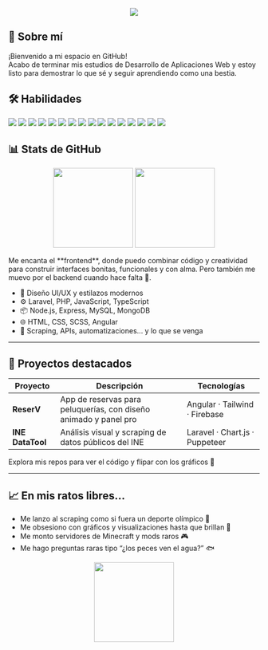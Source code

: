 <!-- Banner dinámico -->
<p align="center">
  <img src="https://capsule-render.vercel.app/api?type=waving&color=0:FF0080,100:7928CA&height=180&section=header&text=JoseMa%20DEV&fontSize=45&fontColor=fff&animation=twinkling" />
</p>

## 🧠 Sobre mí

¡Bienvenido a mi espacio en GitHub!  
Acabo de terminar mis estudios de Desarrollo de Aplicaciones Web y estoy listo para demostrar lo que sé y seguir aprendiendo como una bestia.

## 🛠️ Habilidades
<p>
  <!-- Front -->
  <img src="https://img.shields.io/badge/HTML5-E34F26?logo=html5&logoColor=white" />
  <img src="https://img.shields.io/badge/CSS3-1572B6?logo=css3&logoColor=white" />
  <img src="https://img.shields.io/badge/JavaScript-F7DF1E?logo=javascript&logoColor=black" />
  <img src="https://img.shields.io/badge/TypeScript-3178C6?logo=typescript&logoColor=white" />
  <img src="https://img.shields.io/badge/Angular-DD0031?logo=angular&logoColor=white" />
  <img src="https://img.shields.io/badge/Tailwind-06B6D4?logo=tailwindcss&logoColor=white" />
  <img src="https://img.shields.io/badge/SCSS-CC6699?logo=sass&logoColor=white" />
  <!-- Back -->
  <img src="https://img.shields.io/badge/PHP-777BB4?logo=php&logoColor=white" />
  <img src="https://img.shields.io/badge/Laravel-FF2D20?logo=laravel&logoColor=white" />
  <img src="https://img.shields.io/badge/Node.js-339933?logo=node.js&logoColor=white" />
  <img src="https://img.shields.io/badge/Express-000000?logo=express&logoColor=white" />
  <!-- DB -->
  <img src="https://img.shields.io/badge/MySQL-4479A1?logo=mysql&logoColor=white" />
  <img src="https://img.shields.io/badge/MongoDB-47A248?logo=mongodb&logoColor=white" />
  <!-- Otros -->
  <img src="https://img.shields.io/badge/Firebase-FFCA28?logo=firebase&logoColor=black" />
  <img src="https://img.shields.io/badge/Git-F05032?logo=git&logoColor=white" />
  <img src="https://img.shields.io/badge/Puppeteer-40B5A4?logo=puppeteer&logoColor=white" />
</p>

## 📊 Stats de GitHub
<p align="center">
  <img height="160" src="https://github-readme-stats.vercel.app/api?username=TUUSUARIO&show_icons=true&theme=radical&hide_border=true" />
  <img height="160" src="https://github-readme-streak-stats.herokuapp.com/?user=TUUSUARIO&theme=radical&hide_border=true" />
</p>
Me encanta el **frontend**, donde puedo combinar código y creatividad para construir interfaces bonitas, funcionales y con alma. Pero también me muevo por el backend cuando hace falta 💪.

- 🎨 Diseño UI/UX y estilazos modernos
- ⚙️ Laravel, PHP, JavaScript, TypeScript
- 📦 Node.js, Express, MySQL, MongoDB
- 🌐 HTML, CSS, SCSS, Angular
- 🤖 Scraping, APIs, automatizaciones... y lo que se venga

---

## 🚀 Proyectos destacados

| Proyecto | Descripción | Tecnologías |
|---------|-------------|-------------|
| **ReserV** | App de reservas para peluquerías, con diseño animado y panel pro | Angular · Tailwind · Firebase |
| **INE DataTool** | Análisis visual y scraping de datos públicos del INE | Laravel · Chart.js · Puppeteer |

Explora mis repos para ver el código y flipar con los gráficos 👀

---

## 📈 En mis ratos libres...

- Me lanzo al scraping como si fuera un deporte olímpico 🥇
- Me obsesiono con gráficos y visualizaciones hasta que brillan 🌈
- Me monto servidores de Minecraft y mods raros 🎮
- Me hago preguntas raras tipo “¿los peces ven el agua?” 🐟

<p align="center">
  <img height="160" src="https://github-readme-stats.vercel.app/api/top-langs/?username=TUUSUARIO&layout=compact&theme=radical&hide_border=true" />
</p>
